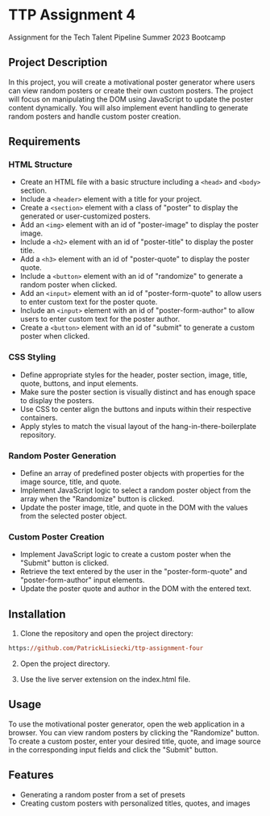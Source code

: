 # TTP Assignment 4

Assignment for the Tech Talent Pipeline Summer 2023 Bootcamp

## Project Description

In this project, you will create a motivational poster generator where users can view random posters or create their own custom posters. The project will focus on manipulating the DOM using JavaScript to update the poster content dynamically. You will also implement event handling to generate random posters and handle custom poster creation.

## Requirements

### HTML Structure

- Create an HTML file with a basic structure including a `<head>` and `<body>` section.
- Include a `<header>` element with a title for your project.
- Create a `<section>` element with a class of "poster" to display the generated or user-customized posters.
- Add an `<img>` element with an id of "poster-image" to display the poster image.
- Include a `<h2>` element with an id of "poster-title" to display the poster title.
- Add a `<h3>` element with an id of "poster-quote" to display the poster quote.
- Include a `<button>` element with an id of "randomize" to generate a random poster when clicked.
- Add an `<input>` element with an id of "poster-form-quote" to allow users to enter custom text for the poster quote.
- Include an `<input>` element with an id of "poster-form-author" to allow users to enter custom text for the poster author.
- Create a `<button>` element with an id of "submit" to generate a custom poster when clicked.

### CSS Styling

- Define appropriate styles for the header, poster section, image, title, quote, buttons, and input elements.
- Make sure the poster section is visually distinct and has enough space to display the posters.
- Use CSS to center align the buttons and inputs within their respective containers.
- Apply styles to match the visual layout of the hang-in-there-boilerplate repository.

### Random Poster Generation

- Define an array of predefined poster objects with properties for the image source, title, and quote.
- Implement JavaScript logic to select a random poster object from the array when the "Randomize" button is clicked.
- Update the poster image, title, and quote in the DOM with the values from the selected poster object.

### Custom Poster Creation

- Implement JavaScript logic to create a custom poster when the "Submit" button is clicked.
- Retrieve the text entered by the user in the "poster-form-quote" and "poster-form-author" input elements.
- Update the poster quote and author in the DOM with the entered text.

## Installation

1. Clone the repository and open the project directory:

```ps
https://github.com/PatrickLisiecki/ttp-assignment-four
```

2. Open the project directory.
   
3. Use the live server extension on the index.html file.

## Usage

To use the motivational poster generator, open the web application in a browser. You can view random posters by clicking the "Randomize" button. To create a custom poster, enter your desired title, quote, and image source in the corresponding input fields and click the "Submit" button.

## Features

- Generating a random poster from a set of presets
- Creating custom posters with personalized titles, quotes, and images
